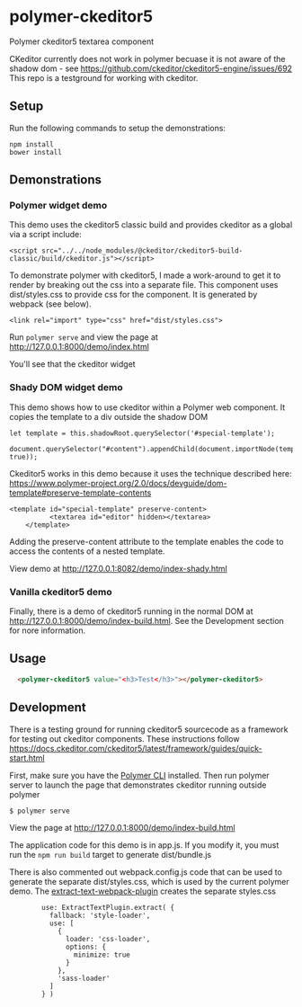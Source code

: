 # polymer-ckeditor5

Polymer ckeditor5 textarea component

CKeditor currently does not work in polymer becuase it is not aware of the shadow dom - see https://github.com/ckeditor/ckeditor5-engine/issues/692
This repo is a testground for working with ckeditor. 

## Setup

Run the following commands to setup the demonstrations:

```
npm install
bower install
```

## Demonstrations

### Polymer widget demo

This demo uses the ckeditor5 classic build and provides ckeditor as a global via a script include:

```
<script src="../../node_modules/@ckeditor/ckeditor5-build-classic/build/ckeditor.js"></script>

```

To demonstrate polymer with ckeditor5, I made a work-around to get it to render by breaking out the css into a separate file. 
This component uses dist/styles.css to provide css for the component. It is generated by webpack (see below).

```
<link rel="import" type="css" href="dist/styles.css">
```

Run `polymer serve` and view the page at http://127.0.0.1:8000/demo/index.html

You'll see that the ckeditor widget 

### Shady DOM widget demo

This demo shows how to use ckeditor within a Polymer web component. It copies the template to a div outside the shadow DOM

```
let template = this.shadowRoot.querySelector('#special-template');
        document.querySelector("#content").appendChild(document.importNode(template.content, true));
 ```

Ckeditor5 works in this demo because it uses the technique described here: https://www.polymer-project.org/2.0/docs/devguide/dom-template#preserve-template-contents

```
<template id="special-template" preserve-content>
          <textarea id="editor" hidden></textarea>
    </template>
```    

Adding the preserve-content attribute to the template enables the code to access the contents of a nested template.
 
View demo at http://127.0.0.1:8082/demo/index-shady.html

### Vanilla ckeditor5 demo

Finally, there is a demo of ckeditor5 running in the normal DOM at http://127.0.0.1:8000/demo/index-build.html. See the Development section for nore information.

## Usage

```html
  <polymer-ckeditor5 value="<h3>Test</h3>"></polymer-ckeditor5>
```

## Development

There is a testing ground for running ckeditor5 sourcecode as a framework for testing out ckeditor components. 
These instructions follow https://docs.ckeditor.com/ckeditor5/latest/framework/guides/quick-start.html

First, make sure you have the [Polymer CLI](https://www.npmjs.com/package/polymer-cli) installed. Then run polymer server 
to launch the page that demonstrates ckeditor running outside polymer

```
$ polymer serve
```

View the page at http://127.0.0.1:8000/demo/index-build.html

The application code for this demo is in app.js. If you modify it, you must run the `npm run build` target to generate dist/bundle.js

There is also commented out webpack.config.js code that can be used to generate the separate dist/styles.css, which is used by the current polymer demo. 
The [extract-text-webpack-plugin](https://github.com/webpack-contrib/extract-text-webpack-plugin) creates the separate styles.css

```
        use: ExtractTextPlugin.extract( {
          fallback: 'style-loader',
          use: [
            {
              loader: 'css-loader',
              options: {
                minimize: true
              }
            },
            'sass-loader'
          ]
        } )
 ```

